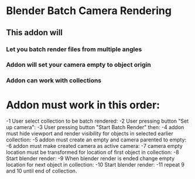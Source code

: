 # Blender Batch Camera Rendering 
## This addon will 
###  Let you batch render files from multiple angles 
###  Addon will set your camera empty to object origin
###  Addon can work with collections 

# Addon must work in this order: 
-1 User select collection to be batch rendered: 
-2 User pressing button "Set up camera":
-3 User pressing button "Start Batch Render" then:
-4 addon must hide viewport and render visibility for objects in selected earlier collection: 
-5 addon must create an empty and camera parented to empty:  
-6 addon must make created camera as active camera:
-7 camera empty location must be transformed for location of first object in collection:
-8 Start blender render:
-9 When blender render is ended change empty location for next object in collection:
-10 Start blender render: 
-11 repeat 9 and 10 until end of collection. 
